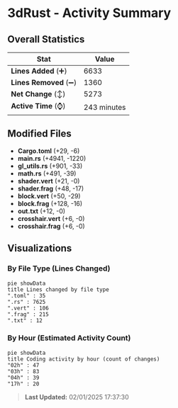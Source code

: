 # 3dRust - Activity Summary 

## Overall Statistics

| Stat                   | Value                                                             |
| ---------------------- | ----------------------------------------------------------------- |
| **Lines Added** (➕)   | 6633                                          |
| **Lines Removed** (➖) | 1360                                        |
| **Net Change** (↕)    | 5273                |
| **Active Time** (⌚)   | 243 minutes |


## Modified Files
- **Cargo.toml** (+29, -6)
- **main.rs** (+4941, -1220)
- **gl_utils.rs** (+901, -33)
- **math.rs** (+491, -39)
- **shader.vert** (+21, -0)
- **shader.frag** (+48, -17)
- **block.vert** (+50, -29)
- **block.frag** (+128, -16)
- **out.txt** (+12, -0)
- **crosshair.vert** (+6, -0)
- **crosshair.frag** (+6, -0)

## Visualizations

### By File Type (Lines Changed)

```mermaid
pie showData
title Lines changed by file type
".toml" : 35
".rs" : 7625
".vert" : 106
".frag" : 215
".txt" : 12
```

### By Hour (Estimated Activity Count)

```mermaid
pie showData
title Coding activity by hour (count of changes)
"02h" : 47
"03h" : 83
"04h" : 39
"17h" : 20
```


> **Last Updated:** 02/01/2025 17:37:30